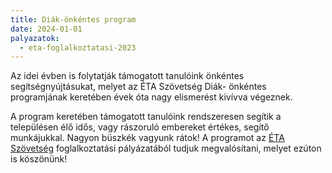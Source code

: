 ```yaml
---
title: Diák-önkéntes program
date: 2024-01-01
palyazatok:
  - eta-foglalkoztatasi-2023
---
```


Az idei évben is  folytatják támogatott tanulóink önkéntes segítségnyújtásukat, melyet az ÉTA Szövetség Diák- önkéntes programjának keretében évek óta nagy elismerést kivívva végeznek.

<!--more-->

A program keretében támogatott tanulóink rendszeresen segítik a településen élő idős, vagy rászoruló embereket értékes, segítő munkájukkal. Nagyon büszkék vagyunk rátok!
A programot az [ÉTA Szövetség](https://www.eta-szov.hu) foglalkoztatási pályázatából tudjuk megvalósítani, melyet ezúton is köszönünk!
